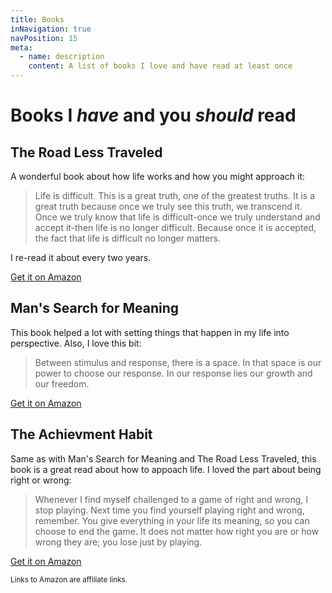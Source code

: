 ```yaml
---
title: Books
inNavigation: true
navPosition: 15
meta:
  - name: description
    content: A list of books I love and have read at least once
---
```


# Books I _have_ and you _should_ read

<article>

## The Road Less Traveled

A wonderful book about how life works and how you might approach it:

> Life is difficult. This is a great truth, one of the greatest truths. It is a great truth because once we truly see this truth, we transcend it. Once we truly know that life is difficult-once we truly understand and accept it-then life is no longer difficult. Because once it is accepted, the fact that life is difficult no longer matters.

I re-read it about every two years.

[Get it on Amazon](https://amzn.to/2Q0WuVf)

</article>
<article>

## Man's Search for Meaning

This book helped a lot with setting things that happen in my life into perspective. Also, I love this bit:

> Between stimulus and response, there is a space. In that space is our power to choose our response. In our response lies our growth and our freedom.

[Get it on Amazon](https://amzn.to/2wDxESH)

</article>
<article>

## The Achievment Habit

Same as with Man's Search for Meaning and The Road Less Traveled, this book is a great read about how to appoach life. I loved the part about being right or wrong:

> Whenever I find myself challenged to a game of right and wrong, I stop playing. Next time you find yourself playing right and wrong, remember. You give everything in your life its meaning, so you can choose to end the game. It does not matter how right you are or how wrong they are; you lose just by playing.

[Get it on Amazon](https://amzn.to/2PBFt2Z)

</article>

<small>Links to Amazon are affiliate links.</small>
